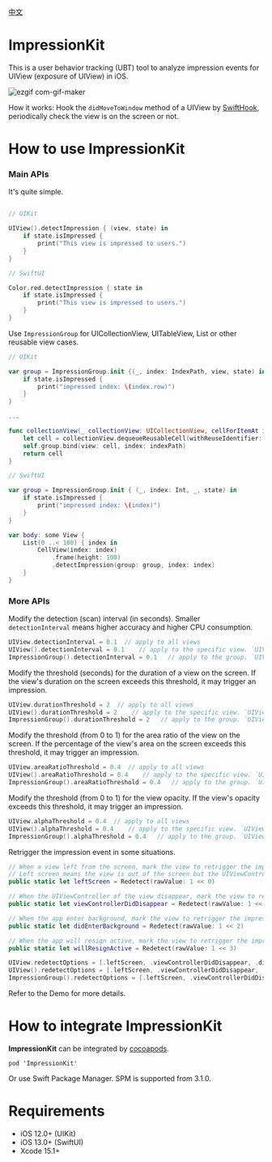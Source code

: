 [中文](README.zh-Hans.md)

# ImpressionKit

This is a user behavior tracking (UBT) tool to analyze impression events for UIView (exposure of UIView) in iOS.

![ezgif com-gif-maker](https://user-images.githubusercontent.com/5275802/120922347-30a2d200-c6fb-11eb-8994-f97c2bbc0ff8.gif)

How it works: Hook the `didMoveToWindow` method of a UIView by [SwiftHook](https://github.com/623637646/SwiftHook), periodically check the view is on the screen or not.

# How to use ImpressionKit

### Main APIs

It's quite simple. 


```swift

// UIKit

UIView().detectImpression { (view, state) in
    if state.isImpressed {
        print("This view is impressed to users.")
    }
}

// SwiftUI

Color.red.detectImpression { state in
    if state.isImpressed {
        print("This view is impressed to users.")
    }
}
```

Use `ImpressionGroup` for UICollectionView, UITableView, List or other reusable view cases.

```swift
// UIKit

var group = ImpressionGroup.init {(_, index: IndexPath, view, state) in
    if state.isImpressed {
        print("impressed index: \(index.row)")
    }
}

...

func collectionView(_ collectionView: UICollectionView, cellForItemAt indexPath: IndexPath) -> UICollectionViewCell {
    let cell = collectionView.dequeueReusableCell(withReuseIdentifier: "Cell", for: indexPath) as! Cell
    self.group.bind(view: cell, index: indexPath)
    return cell
}

// SwiftUI

var group = ImpressionGroup.init { (_, index: Int, _, state) in
    if state.isImpressed {
        print("impressed index: \(index)")
    }
}

var body: some View {
    List(0 ..< 100) { index in
        CellView(index: index)
            .frame(height: 100)
            .detectImpression(group: group, index: index)
    }
}
```

### More APIs

Modify the detection (scan) interval (in seconds). Smaller `detectionInterval` means higher accuracy and higher CPU consumption.

```swift
UIView.detectionInterval = 0.1  // apply to all views
UIView().detectionInterval = 0.1    // apply to the specific view. `UIView.detectionInterval` will be used if it's nil.
ImpressionGroup().detectionInterval = 0.1   // apply to the group. `UIView.detectionInterval` will be used if it's nil.
```

Modify the threshold (seconds) for the duration of a view on the screen. If the view's duration on the screen exceeds this threshold, it may trigger an impression.

```swift
UIView.durationThreshold = 2  // apply to all views
UIView().durationThreshold = 2    // apply to the specific view. `UIView.durationThreshold` will be used if it's nil.
ImpressionGroup().durationThreshold = 2   // apply to the group. `UIView.durationThreshold` will be used if it's nil.
```

Modify the threshold (from 0 to 1) for the area ratio of the view on the screen. If the percentage of the view's area on the screen exceeds this threshold, it may trigger an impression.

```swift
UIView.areaRatioThreshold = 0.4  // apply to all views
UIView().areaRatioThreshold = 0.4    // apply to the specific view. `UIView.areaRatioThreshold` will be used if it's nil.
ImpressionGroup().areaRatioThreshold = 0.4   // apply to the group. `UIView.areaRatioThreshold` will be used if it's nil.
```

Modify the threshold (from 0 to 1) for the view opacity. If the view's opacity exceeds this threshold, it may trigger an impression.

```swift
UIView.alphaThreshold = 0.4  // apply to all views
UIView().alphaThreshold = 0.4    // apply to the specific view. `UIView.alphaThreshold` will be used if it's nil.
ImpressionGroup().alphaThreshold = 0.4   // apply to the group. `UIView.alphaThreshold` will be used if it's nil.
```

Retrigger the impression event in some situations.

```swift
// When a view left from the screen, mark the view to retrigger the impression event when this view come back to the screen.
// Left screen means the view is out of the screen but the UIViewController is still there.
public static let leftScreen = Redetect(rawValue: 1 << 0)

// When the UIViewController of the view disappear, mark the view to retrigger the impression event when the UIViewController appear again.
public static let viewControllerDidDisappear = Redetect(rawValue: 1 << 1)

// When the app enter background, mark the view to retrigger the impression event when the app enter foreground.
public static let didEnterBackground = Redetect(rawValue: 1 << 2)

// When the app will resign active, mark the view to retrigger the impression event when the app become active.
public static let willResignActive = Redetect(rawValue: 1 << 3)
```

```swift
UIView.redetectOptions = [.leftScreen, .viewControllerDidDisappear, .didEnterBackground, .willResignActive]  // apply to all views
UIView().redetectOptions = [.leftScreen, .viewControllerDidDisappear, .didEnterBackground, .willResignActive]    // apply to the specific view. `UIView.redetectOptions` will be used if it's nil.
ImpressionGroup().redetectOptions = [.leftScreen, .viewControllerDidDisappear, .didEnterBackground, .willResignActive]   // apply to the group. `UIView.redetectOptions` will be used if it's nil.
```

Refer to the Demo for more details.

# How to integrate ImpressionKit

**ImpressionKit** can be integrated by [cocoapods](https://cocoapods.org/). 

```
pod 'ImpressionKit'
```

Or use Swift Package Manager. SPM is supported from 3.1.0.

# Requirements

- iOS 12.0+ (UIKit)
- iOS 13.0+ (SwiftUI)
- Xcode 15.1+
